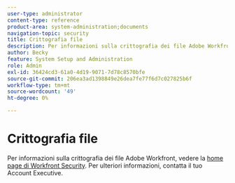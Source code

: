 ```yaml
---
user-type: administrator
content-type: reference
product-area: system-administration;documents
navigation-topic: security
title: Crittografia file
description: Per informazioni sulla crittografia dei file Adobe Workfront, vedere la home page di Workfront Security. Per ulteriori informazioni, contatta il tuo Account Executive.
author: Becky
feature: System Setup and Administration
role: Admin
exl-id: 36424cd3-61a0-4d19-9071-7d78c8570bfe
source-git-commit: 206ea3ad1398849e26dea7fe77f6d7c027825b6f
workflow-type: tm+mt
source-wordcount: '49'
ht-degree: 0%

---
```


# Crittografia file

Per informazioni sulla crittografia dei file Adobe Workfront, vedere la [home page di Workfront Security](https://www.workfront.com/workfront-security). Per ulteriori informazioni, contatta il tuo Account Executive.
